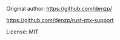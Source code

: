 Original author: https://github.com/denzp/

https://github.com/denzp/rust-ptx-support

License: MIT 
